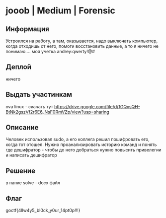 # jooob | Medium | Forensic

## Информация

Устроился на работу, а там, оказывается, надо выключать компьютер, когда отходишь от него, помоги восстановить данные, а то я ничего не понимаю.... моя учетка andrey:qwerty!@#
 

## Деплой
ничего

## Выдать участинкам

ova linux - скачать тут https://drive.google.com/file/d/1GQxsQH-BtNk2gszVf2r6E6_NsF0RmVZp/view?usp=sharing

## Описание

Человек использовал sudo, а его коллега решил пошифровать его, когда тот отошел. Нужно проанализировать историю команд и понять где дешифратор - чтобы до него добраться нужно повысить привелегии и написать дешифратор
## Решение

в папке solve - docx файл


## Флаг

goctf{4llw4y5_bl0ck_y0ur_14pt0p!!!}
